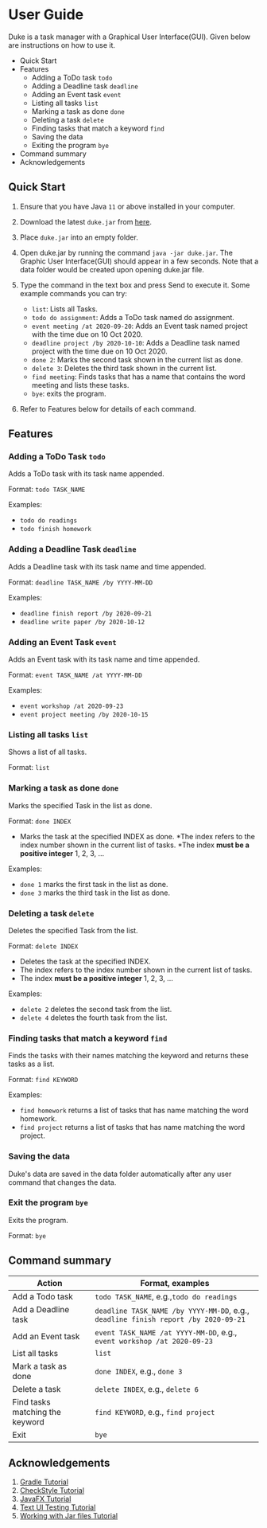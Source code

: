 # User Guide

Duke is a task manager with a Graphical User Interface(GUI). Given below are instructions on how to use it.
* Quick Start
* Features
    * Adding a ToDo task `todo`
    * Adding a Deadline task `deadline`
    * Adding an Event task `event`
    * Listing all tasks `list`
    * Marking a task as done `done`
    * Deleting a task `delete`
    * Finding tasks that match a keyword `find`
    * Saving the data
    * Exiting the program `bye`
* Command summary
* Acknowledgements
## Quick Start

 1. Ensure that you have Java `11` or above installed in your computer.
 
 2. Download the latest `duke.jar` from [here](https://github.com/WM71811/ip/releases/tag/v0.3).
 
 3. Place `duke.jar` into an empty folder.
 
 4. Open duke.jar by running the command `java -jar duke.jar`. The Graphic User Interface(GUI) should appear in a few seconds. Note that a data folder would be created upon 
 opening duke.jar file.
 
 5. Type the command in the text box and press Send to execute it.
    Some example commands you can try:
    * `list`: Lists all Tasks.
    * `todo do assignment`: Adds a ToDo task named do assignment.
    * `event meeting /at 2020-09-20`: Adds an Event task named project with the time due on 10 Oct 2020.
    * `deadline project /by 2020-10-10`: Adds a Deadline task named project with the time due on 10 Oct 2020.
    * `done 2`: Marks the second task shown in the current list as done.
    * `delete 3`: Deletes the third task shown in the current list.
    * `find meeting`: Finds tasks that has a name that contains the word meeting and lists these tasks.
    * `bye`: exits the program.
6. Refer to Features below for details of each command.

## Features 
### Adding a ToDo Task `todo`
Adds a ToDo task with its task name appended.

Format: `todo TASK_NAME`

Examples:
* `todo do readings`
* `todo finish homework`

### Adding a Deadline Task `deadline`
Adds a Deadline task with its task name and time appended.

Format: `deadline TASK_NAME /by YYYY-MM-DD`

Examples:
* `deadline finish report /by 2020-09-21`
* `deadline write paper /by 2020-10-12`

### Adding an Event Task `event`
Adds an Event task with its task name and time appended.

Format: `event TASK_NAME /at YYYY-MM-DD`

Examples:
* `event workshop /at 2020-09-23`
* `event project meeting /by 2020-10-15`

### Listing all tasks `list`
Shows a list of all tasks.

Format: `list`

### Marking a task as done `done`
Marks the specified Task in the list as done.

Format: `done INDEX`
* Marks the task at the specified INDEX as done. 
*The index refers to the index number shown in the current list of tasks. 
*The index **must be a positive integer** 1, 2, 3, …

Examples:
* `done 1` marks the first task in the list as done.
* `done 3` marks the third task in the list as done.

### Deleting a task `delete`
Deletes the specified Task from the list.

Format: `delete INDEX`

* Deletes the task at the specified INDEX. 
* The index refers to the index number shown in the current list of tasks. 
* The index **must be a positive integer** 1, 2, 3, …

Examples:
* `delete 2` deletes the second task from the list.
* `delete 4` deletes the fourth task from the list.

### Finding tasks that match a keyword `find`
Finds the tasks with their names matching the keyword 
and returns these tasks as a list.

Format: `find KEYWORD`

Examples:
* `find homework` returns a list of tasks that has name 
matching the word homework.
* `find project` returns a list of tasks that has name 
matching the word project.

### Saving the data
Duke's data are saved in the data folder automatically 
after any user command that changes the data.

### Exit the program `bye`
Exits the program.

Format: `bye`

## Command summary
 Action | Format, examples |
 ------------ | ------------- |
Add a Todo task | `todo TASK_NAME`, e.g.,`todo do readings` |
Add a Deadline task | `deadline TASK_NAME /by YYYY-MM-DD`, e.g.,  `deadline finish report /by 2020-09-21` |
Add an Event task | `event TASK_NAME /at YYYY-MM-DD`, e.g., `event workshop /at 2020-09-23` |                 
List all tasks | `list` |
Mark a task as done | `done INDEX`, e.g., `done 3` |
Delete a task | `delete INDEX`, e.g., `delete 6` |
Find tasks matching the keyword | `find KEYWORD`, e.g., `find project` |
Exit | `bye`

## Acknowledgements
1. [Gradle Tutorial](https://se-education.org/guides/tutorials/gradle.html)
2. [CheckStyle Tutorial](https://se-education.org/guides/tutorials/checkstyle.html)
3. [JavaFX Tutorial](https://se-education.org/guides/tutorials/javaFx.html)
4. [Text UI Testing Tutorial](https://se-education.org/guides/tutorials/textUiTesting.html)
5. [Working with Jar files Tutorial](https://se-education.org/guides/tutorials/jar.html)

                    
                      
                  
                  
                
               